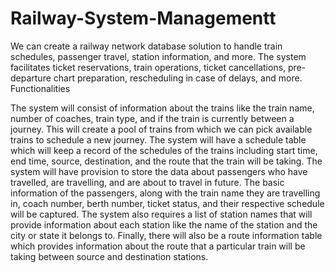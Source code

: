 # Railway-System-Managementt
We can create a railway network database solution to handle train schedules, passenger travel, station information, and more. The system facilitates ticket reservations, train operations, ticket cancellations, pre-departure chart preparation, rescheduling in case of delays, and more.
Functionalities

The system will consist of information about the trains like the train name, number of coaches, train type, and if the train is currently between a journey. This will create a pool of trains from which we can pick available trains to schedule a new journey.
The system will have a schedule table which will keep a record of the schedules of the trains including start time, end time, source, destination, and the route that the train will be taking.
The system will have provision to store the data about passengers who have travelled, are travelling, and are about to travel in future. The basic information of the passengers, along with the train name they are travelling in, coach number, berth number, ticket status, and their respective schedule will be captured.
The system also requires a list of station names that will provide information about each station like the name of the station and the city or state it belongs to.
Finally, there will also be a route information table which provides information about the route that a particular train will be taking between source and destination stations.
